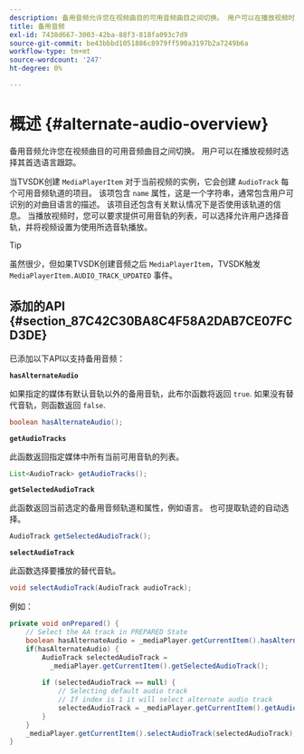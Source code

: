 ```yaml
---
description: 备用音频允许您在视频曲目的可用音频曲目之间切换。 用户可以在播放视频时选择其首选语言跟踪。
title: 备用音频
exl-id: 7438d667-3003-42ba-88f3-818fa093c7d9
source-git-commit: be43bbbd1051886c8979ff590a3197b2a7249b6a
workflow-type: tm+mt
source-wordcount: '247'
ht-degree: 0%

---
```


# 概述 {#alternate-audio-overview}

备用音频允许您在视频曲目的可用音频曲目之间切换。 用户可以在播放视频时选择其首选语言跟踪。

<!--<a id="section_E4F9DC28A2944BD08B4190A7F98A8365"></a>-->

当TVSDK创建 `MediaPlayerItem` 对于当前视频的实例，它会创建 `AudioTrack` 每个可用音频轨道的项目。 该项包含 `name` 属性，这是一个字符串，通常包含用户可识别的对曲目语言的描述。 该项目还包含有关默认情况下是否使用该轨道的信息。 当播放视频时，您可以要求提供可用音轨的列表，可以选择允许用户选择音轨，并将视频设置为使用所选音轨播放。

>[!TIP]
>
>虽然很少，但如果TVSDK创建音频之后 `MediaPlayerItem`，TVSDK触发 `MediaPlayerItem.AUDIO_TRACK_UPDATED` 事件。

## 添加的API {#section_87C42C30BA8C4F58A2DAB7CE07FCD3DE}

已添加以下API以支持备用音频：

**`hasAlternateAudio`**

如果指定的媒体有默认音轨以外的备用音轨，此布尔函数将返回 `true`. 如果没有替代音轨，则函数返回 `false`.

```java
boolean hasAlternateAudio();
```

**`getAudioTracks`**

此函数返回指定媒体中所有当前可用音轨的列表。

```java
List<AudioTrack> getAudioTracks();
```

**`getSelectedAudioTrack`**

此函数返回当前选定的备用音频轨道和属性，例如语言。 也可提取轨迹的自动选择。

```java
AudioTrack getSelectedAudioTrack();
```

**`selectAudioTrack`**

此函数选择要播放的替代音轨。

```java
void selectAudioTrack(AudioTrack audioTrack);
```

例如：

```java
private void onPrepared() { 
    // Select the AA track in PREPARED State 
    boolean hasAlternateAudio = _mediaPlayer.getCurrentItem().hasAlternateAudio(); 
    if(hasAlternateAudio) { 
        AudioTrack selectedAudioTrack =  
          _mediaPlayer.getCurrentItem().getSelectedAudioTrack(); 
 
        if (selectedAudioTrack == null) {  
            // Selecting default audio track  
            // If index is 1 it will select alternate audio track  
            selectedAudioTrack = _mediaPlayer.getCurrentItem().getAudioTracks().get(0);  
        } 
    } 
    _mediaPlayer.getCurrentItem().selectAudioTrack(selectedAudioTrack); 
} 
```

